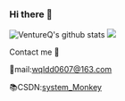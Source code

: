 ### Hi there 👋
![VentureQ's github stats](https://github-readme-stats.vercel.app/api?username=VentureQ&theme=radical) 
![](https://github-readme-stats.vercel.app/api/top-langs/?username=VentureQ&layout=compact&theme=radical)

Contact me 📱

🔌mail:wqldd0607@163.com

📚CSDN:[system_Monkey](https://blog.csdn.net/qq_37283570)

<!--
**VentureQ/VentureQ** is a ✨ _special_ ✨ repository because its `README.md` (this file) appears on your GitHub profile.

Here are some ideas to get you started:

- 🔭 I’m currently working on ...
- 🌱 I’m currently learning ...
- 👯 I’m looking to collaborate on ...
- 🤔 I’m looking for help with ...
- 💬 Ask me about ...
- 📫 How to reach me: ...
- 😄 Pronouns: ...
- ⚡ Fun fact: ...
-->


